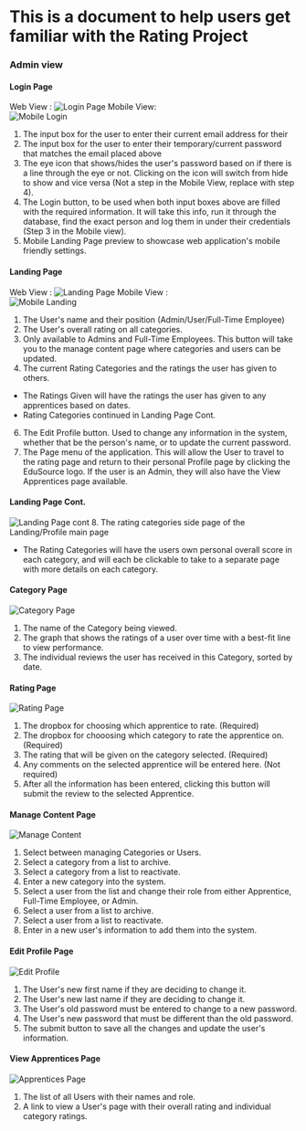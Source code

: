 # This is a document to help users get familiar with the Rating Project

### Admin view

#### Login Page

Web View :
![Login Page](https://github.com/Eli017/rating-project/blob/master/Documentation/Images/Login%20page.png)
Mobile View: \
![Mobile Login](https://github.com/Eli017/rating-project/blob/master/Documentation/Images/Mobile%20login%20page.png)

1. The input box for the user to enter their current email address for their
2. The input box for the user to enter their temporary/current password that matches the email placed above
3. The eye icon that shows/hides the user's password based on if there is a line through the eye or not. Clicking on the icon will switch from hide to show and vice versa (Not a step in the Mobile View, replace with step 4).
4. The Login button, to be used when both input boxes above are filled with the required information. It will take this info, run it through the database, find the exact person and log them in under their credentials (Step 3 in the Mobile view).
5. Mobile Landing Page preview to showcase web application's mobile friendly settings.

#### Landing Page

Web View :
![Landing Page](https://github.com/Eli017/rating-project/blob/master/Documentation/Images/Landing%20page%20-%20admin.png)
Mobile View : \
![Mobile Landing](https://github.com/Eli017/rating-project/blob/master/Documentation/Images/Account%20landing%20page%20-%20admin.png)

1. The User's name and their position (Admin/User/Full-Time Employee)
2. The User's overall rating on all categories.
3. Only available to Admins and Full-Time Employees. This button will take you to the manage content page where categories and users can be updated.
4. The current Rating Categories and the ratings the user has given to others.

- The Ratings Given will have the ratings the user has given to any apprentices based on dates.
- Rating Categories continued in Landing Page Cont.

6. The Edit Profile button. Used to change any information in the system, whether that be the person's name, or to update the current password.
7. The Page menu of the application. This will allow the User to travel to the rating page and return to their personal Profile page by clicking the EduSource logo. If the user is an Admin, they will also have the View Apprentices page available.

#### Landing Page Cont.

![Landing Page cont](<https://github.com/Eli017/rating-project/blob/master/Documentation/Images/Account%20landing%20page%20-%20admin%20(contin).png>) 8. The rating categories side page of the Landing/Profile main page

- The Rating Categories will have the users own personal overall score in each category, and will each be clickable to take to a separate page with more details on each category.

#### Category Page

![Category Page](https://github.com/Eli017/rating-project/blob/master/Documentation/Images/Category%20page.png)

1. The name of the Category being viewed.
2. The graph that shows the ratings of a user over time with a best-fit line to view performance.
3. The individual reviews the user has received in this Category, sorted by date.

#### Rating Page

![Rating Page](https://github.com/Eli017/rating-project/blob/master/Documentation/Images/Rate%20apprentice%20page.png)

1. The dropbox for choosing which apprentice to rate. (Required)
2. The dropbox for chooosing which category to rate the apprentice on. (Required)
3. The rating that will be given on the category selected. (Required)
4. Any comments on the selected apprentice will be entered here. (Not required)
5. After all the information has been entered, clicking this button will submit the review to the selected Apprentice.

#### Manage Content Page

![Manage Content](https://github.com/Eli017/rating-project/blob/master/Documentation/Images/Add%20category%20page.png)

1. Select between managing Categories or Users.
2. Select a category from a list to archive.
3. Select a category from a list to reactivate.
4. Enter a new category into the system.
5. Select a user from the list and change their role from either Apprentice, Full-Time Employee, or Admin.
6. Select a user from a list to archive.
7. Select a user from a list to reactivate.
8. Enter in a new user's information to add them into the system.

#### Edit Profile Page

![Edit Profile](https://github.com/Eli017/rating-project/blob/master/Documentation/Images/Edit%20profile%20page.png)

1. The User's new first name if they are deciding to change it.
2. The User's new last name if they are deciding to change it.
3. The User's old password must be entered to change to a new password.
4. The User's new password that must be different than the old password.
5. The submit button to save all the changes and update the user's information.

#### View Apprentices Page

![Apprentices Page](https://github.com/Eli017/rating-project/blob/master/Documentation/Images/Apprentices%20page.png)

1. The list of all Users with their names and role.
2. A link to view a User's page with their overall rating and individual category ratings.
